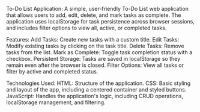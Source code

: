 To-Do List Application:
A simple, user-friendly To-Do List web application that allows users to add, edit, delete, and mark tasks as complete. 
The application uses localStorage for task persistence across browser sessions, and includes filter options to view all, active, or completed tasks.

Features:
Add Tasks: Create new tasks with a custom title.
Edit Tasks: Modify existing tasks by clicking on the task title.
Delete Tasks: Remove tasks from the list.
Mark as Complete: Toggle task completion status with a checkbox.
Persistent Storage: Tasks are saved in localStorage so they remain even after the browser is closed.
Filter Options: View all tasks or filter by active and completed status.

Technologies Used:
HTML: Structure of the application.
CSS: Basic styling and layout of the app, including a centered container and styled buttons.
JavaScript: Handles the application's logic, including CRUD operations, localStorage management, and filtering.
